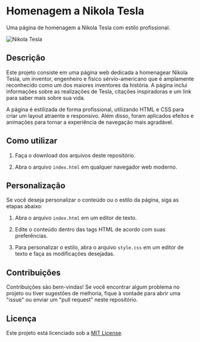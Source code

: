 # Homenagem a Nikola Tesla

Uma página de homenagem a Nikola Tesla com estilo profissional.

![Nikola Tesla](https://upload.wikimedia.org/wikipedia/commons/thumb/d/d4/N.Tesla.JPG/220px-N.Tesla.JPG)

## Descrição

Este projeto consiste em uma página web dedicada a homenagear Nikola Tesla, um inventor, engenheiro e físico sérvio-americano que é amplamente reconhecido como um dos maiores inventores da história. A página inclui informações sobre as realizações de Tesla, citações inspiradoras e um link para saber mais sobre sua vida.

A página é estilizada de forma profissional, utilizando HTML e CSS para criar um layout atraente e responsivo. Além disso, foram aplicados efeitos e animações para tornar a experiência de navegação mais agradável.

## Como utilizar

1. Faça o download dos arquivos deste repositório.

2. Abra o arquivo `index.html` em qualquer navegador web moderno.

## Personalização

Se você deseja personalizar o conteúdo ou o estilo da página, siga as etapas abaixo:

1. Abra o arquivo `index.html` em um editor de texto.

2. Edite o conteúdo dentro das tags HTML de acordo com suas preferências.

3. Para personalizar o estilo, abra o arquivo `style.css` em um editor de texto e faça as modificações desejadas.

## Contribuições

Contribuições são bem-vindas! Se você encontrar algum problema no projeto ou tiver sugestões de melhoria, fique à vontade para abrir uma "issue" ou enviar um "pull request" neste repositório.

## Licença

Este projeto está licenciado sob a [MIT License](LICENSE).


